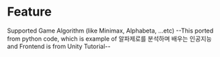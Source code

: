 # Feature 
 Supported Game Algorithm (like Minimax, Alphabeta, ...etc)
--This ported from python code, which is example of 알파제로를 분석하며 배우는 인공지능 and Frontend is from Unity Tutorial--
